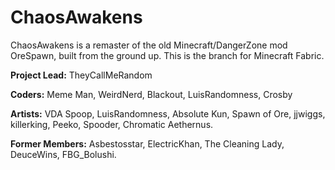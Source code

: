 # ChaosAwakens
ChaosAwakens is a remaster of the old Minecraft/DangerZone mod OreSpawn, built from the ground up. This is the branch for Minecraft Fabric.

**Project Lead:** TheyCallMeRandom

**Coders:** Meme Man, WeirdNerd, Blackout, LuisRandomness, Crosby

**Artists:** VDA Spoop, LuisRandomness, Absolute Kun, Spawn of Ore, jjwiggs, killerking,
Peeko, Spooder, Chromatic Aethernus.

**Former Members:** Asbestosstar, ElectricKhan, The Cleaning Lady, DeuceWins,
FBG_Bolushi.
